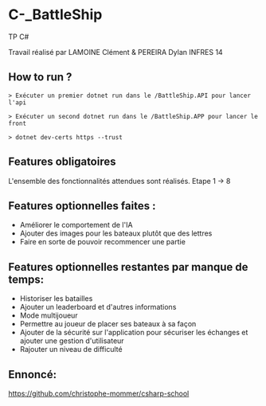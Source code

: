 # C-_BattleShip
TP C#

Travail réalisé par LAMOINE Clément & PEREIRA Dylan
INFRES 14

## How to run ?

    > Exécuter un premier dotnet run dans le /BattleShip.API pour lancer l'api
    
    > Exécuter un second dotnet run dans le /BattleShip.APP pour lancer le front
    
    > dotnet dev-certs https --trust

## Features obligatoires
L'ensemble des fonctionnalités attendues sont réalisés. Etape 1 -> 8

## Features optionnelles faites : 
- Améliorer le comportement de l'IA
- Ajouter des images pour les bateaux plutôt que des lettres
- Faire en sorte de pouvoir recommencer une partie



## Features optionnelles restantes par manque de temps: 
- Historiser les batailles
- Ajouter un leaderboard et d'autres informations
- Mode multijoueur
- Permettre au joueur de placer ses bateaux à sa façon
- Ajouter de la sécurité sur l'application pour sécuriser les échanges et ajouter une gestion d'utilisateur
- Rajouter un niveau de difficulté

## Ennoncé:
https://github.com/christophe-mommer/csharp-school
